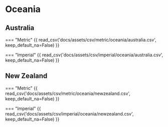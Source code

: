 # Oceania

## Australia

=== "Metric"
    {{ read_csv('docs/assets/csv/metric/oceania/australia.csv', keep_default_na=False) }}

=== "Imperial"
    {{ read_csv('docs/assets/csv/imperial/oceania/australia.csv', keep_default_na=False) }}

## New Zealand

=== "Metric"
    {{ read_csv('docs/assets/csv/metric/oceania/newzealand.csv', keep_default_na=False) }}

=== "Imperial"
    {{ read_csv('docs/assets/csv/imperial/oceania/newzealand.csv', keep_default_na=False) }}
